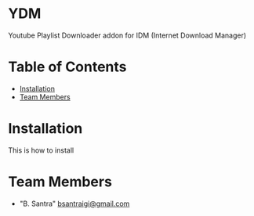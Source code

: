 # YDM
Youtube Playlist Downloader addon for IDM (Internet Download Manager)

# Table of Contents
* [Installation](#installation)
* [Team Members](#team-members)

# <a name="installation"></a>Installation
This is how to install


# <a name="team-members"></a>Team Members
* "B. Santra" <bsantraigi@gmail.com>

